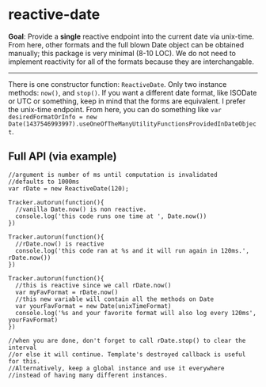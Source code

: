 # reactive-date

**Goal**: Provide a **single** reactive endpoint into the current date via unix-time. From here, other formats and the full blown Date object can be obtained manually; this package is very minimal (8-10 LOC). We do not need to implement reactivity for all of the formats because they are interchangable.

---
There is one constructor function: `ReactiveDate`. Only two instance methods: `now()`, and `stop()`. If you want a different date format, like ISODate or UTC or something, keep in mind that the forms are equivalent. I prefer the unix-time endpoint. From here, you can do something like `var desiredFormatOrInfo = new Date(1437546993997).useOneOfTheManyUtilityFunctionsProvidedInDateObject`.
## Full API (via example)
```
//argument is number of ms until computation is invalidated
//defaults to 1000ms
var rDate = new ReactiveDate(120);

Tracker.autorun(function(){
  //vanilla Date.now() is non reactive.
  console.log('this code runs one time at ', Date.now())
})

Tracker.autorun(function(){
  //rDate.now() is reactive
  console.log('this code ran at %s and it will run again in 120ms.', rDate.now())
})

Tracker.autorun(function(){
  //this is reactive since we call rDate.now()
  var myFavFormat = rDate.now()
  //this new variable will contain all the methods on Date
  var yourFavFormat = new Date(unixTimeFormat)
  console.log('%s and your favorite format will also log every 120ms', yourFavFormat)
})

//when you are done, don't forget to call rDate.stop() to clear the interval
//or else it will continue. Template's destroyed callback is useful for this.
//Alternatively, keep a global instance and use it everywhere
//instead of having many different instances.
```

